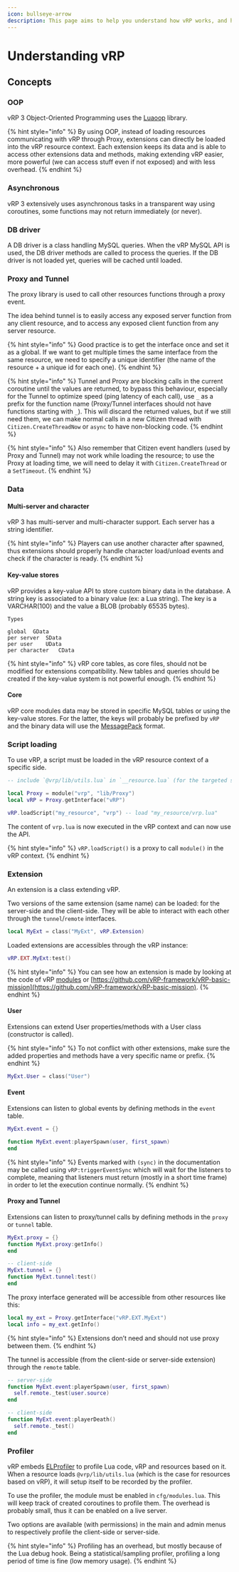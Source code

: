 ```yaml
---
icon: bullseye-arrow
description: This page aims to help you understand how vRP works, and how it is used.
---
```


# Understanding vRP



## Concepts

### OOP

vRP 3 Object-Oriented Programming uses the [Luaoop](https://github.com/ImagicTheCat/Luaoop) library.

{% hint style="info" %}
By using OOP, instead of loading resources communicating with vRP through Proxy, extensions can directly be loaded into the vRP resource context. Each extension keeps its data and is able to access other extensions data and methods, making extending vRP easier, more powerful (we can access stuff even if not exposed) and with less overhead.
{% endhint %}

### Asynchronous <a href="#asynchronous" id="asynchronous"></a>

vRP 3 extensively uses asynchronous tasks in a transparent way using coroutines, some functions may not return immediately (or never).

### DB driver <a href="#db_driver" id="db_driver"></a>

A DB driver is a class handling MySQL queries. When the vRP MySQL API is used, the DB driver methods are called to process the queries. If the DB driver is not loaded yet, queries will be cached until loaded.

### Proxy and Tunnel <a href="#proxy_and_tunnel" id="proxy_and_tunnel"></a>

The proxy library is used to call other resources functions through a proxy event.

The idea behind tunnel is to easily access any exposed server function from any client resource, and to access any exposed client function from any server resource.

{% hint style="info" %}
Good practice is to get the interface once and set it as a global. If we want to get multiple times the same interface from the same resource, we need to specify a unique identifier (the name of the resource + a unique id for each one).
{% endhint %}

{% hint style="info" %}
Tunnel and Proxy are blocking calls in the current coroutine until the values are returned, to bypass this behaviour, especially for the Tunnel to optimize speed (ping latency of each call), use `_` as a prefix for the function name (Proxy/Tunnel interfaces should not have functions starting with `_`). This will discard the returned values, but if we still need them, we can make normal calls in a new Citizen thread with `Citizen.CreateThreadNow` or `async` to have non-blocking code.
{% endhint %}

{% hint style="info" %}
Also remember that Citizen event handlers (used by Proxy and Tunnel) may not work while loading the resource; to use the Proxy at loading time, we will need to delay it with `Citizen.CreateThread` or a `SetTimeout`.
{% endhint %}

### Data

#### Multi-server and character

vRP 3 has multi-server and multi-character support. Each server has a string identifier.

{% hint style="info" %}
Players can use another character after spawned, thus extensions should properly handle character load/unload events and check if the character is ready.
{% endhint %}

#### Key-value stores

vRP provides a key-value API to store custom binary data in the database. A string key is associated to a binary value (ex: a Lua string). The key is a VARCHAR(100) and the value a BLOB (probably 65535 bytes).

```
Types

global 	GData
per server 	SData
per user 	UData
per character 	CData
```

{% hint style="info" %}
vRP core tables, as core files, should not be modified for extensions compatibility. New tables and queries should be created if the key-value system is not powerful enough.
{% endhint %}

#### Core

vRP core modules data may be stored in specific MySQL tables or using the key-value stores. For the latter, the keys will probably be prefixed by `vRP` and the binary data will use the [MessagePack](https://msgpack.org) format.

### Script loading

To use vRP, a script must be loaded in the vRP resource context of a specific side.

```lua
-- include `@vrp/lib/utils.lua` in `__resource.lua` (for the targeted side)

local Proxy = module("vrp", "lib/Proxy")
local vRP = Proxy.getInterface("vRP")

vRP.loadScript("my_resource", "vrp") -- load "my_resource/vrp.lua"
```

The content of `vrp.lua` is now executed in the vRP context and can now use the API.

{% hint style="info" %}
`vRP.loadScript()` is a proxy to call `module()` in the vRP context.
{% endhint %}

### Extension

An extension is a class extending vRP.

Two versions of the same extension (same name) can be loaded: for the server-side and the client-side. They will be able to interact with each other through the `tunnel`/`remote` interfaces.

```lua
local MyExt = class("MyExt", vRP.Extension)
```

Loaded extensions are accessibles through the vRP instance:

```lua
vRP.EXT.MyExt:test()
```

{% hint style="info" %}
You can see how an extension is made by looking at the code of vRP [modules](https://vrp-framework.github.io/vrp/modules) or [https://github.com/vRP-framework/vRP-basic-mission](https://github.com/vRP-framework/vRP-basic-mission).
{% endhint %}

#### User

Extensions can extend User properties/methods with a User class (constructor is called).

{% hint style="info" %}
To not conflict with other extensions, make sure the added properties and methods have a very specific name or prefix.
{% endhint %}

```lua
MyExt.User = class("User")
```

#### Event

Extensions can listen to global events by defining methods in the `event` table.

```lua
MyExt.event = {}

function MyExt.event:playerSpawn(user, first_spawn)
end
```

{% hint style="info" %}
Events marked with `(sync)` in the documentation may be called using `vRP:triggerEventSync` which will wait for the listeners to complete, meaning that listeners must return (mostly in a short time frame) in order to let the execution continue normally.
{% endhint %}

#### Proxy and Tunnel

Extensions can listen to proxy/tunnel calls by defining methods in the `proxy` or `tunnel` table.

```lua
MyExt.proxy = {}
function MyExt.proxy:getInfo()
end

-- client-side
MyExt.tunnel = {}
function MyExt.tunnel:test()
end
```

The proxy interface generated will be accessible from other resources like this:

```lua
local my_ext = Proxy.getInterface("vRP.EXT.MyExt")
local info = my_ext.getInfo()
```

{% hint style="info" %}
Extensions don’t need and should not use proxy between them.
{% endhint %}

The tunnel is accessible (from the client-side or server-side extension) through the `remote` table.

```lua
-- server-side
function MyExt.event:playerSpawn(user, first_spawn)
  self.remote._test(user.source)
end

-- client-side
function MyExt.event:playerDeath()
  self.remote._test()
end
```

### Profiler

vRP embeds [ELProfiler](https://github.com/ImagicTheCat/ELProfiler) to profile Lua code, vRP and resources based on it. When a resource loads `@vrp/lib/utils.lua` (which is the case for resources based on vRP), it will setup itself to be recorded by the profiler.

To use the profiler, the module must be enabled in `cfg/modules.lua`. This will keep track of created coroutines to profile them. The overhead is probably small, thus it can be enabled on a live server.

Two options are available (with permissions) in the main and admin menus to respectively profile the client-side or server-side.

{% hint style="info" %}
Profiling has an overhead, but mostly because of the Lua debug hook. Being a statistical/sampling profiler, profiling a long period of time is fine (low memory usage).
{% endhint %}


